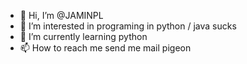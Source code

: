 - 👋 Hi, I’m @JAMINPL
- 👀 I’m interested in programing in python / java sucks
- 🌱 I’m currently learning python
- 📫 How to reach me send me mail pigeon 

<!---
JAMINPL/JAMINPL is a ✨ special ✨ repository because its `README.md` (this file) appears on your GitHub profile.
You can click the Preview link to take a look at your changes.
--->
